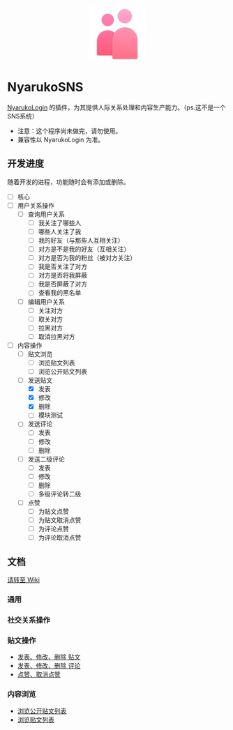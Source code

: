 <p align="center"><img src="icon/icon.png" width="128"></p>

# NyarukoSNS

[NyarukoLogin](https://github.com/kagurazakayashi/NyarukoLogin) 的插件，为其提供人际关系处理和内容生产能力。（ps.这不是一个SNS系统）

- 注意：这个程序尚未做完，请勿使用。
- 兼容性以 NyarukoLogin 为准。

## 开发进度

随着开发的进程，功能随时会有添加或删除。

- [ ] 核心
- [ ] 用户关系操作
  - [ ] 查询用户关系
    - [ ] 我关注了哪些人
    - [ ] 哪些人关注了我
    - [ ] 我的好友（与那些人互相关注）
    - [ ] 对方是不是我的好友（互相关注）
    - [ ] 对方是否为我的粉丝（被对方关注）
    - [ ] 我是否关注了对方
    - [ ] 对方是否将我屏蔽
    - [ ] 我是否屏蔽了对方
    - [ ] 查看我的黑名单
  - [ ] 编辑用户关系
    - [ ] 关注对方
    - [ ] 取关对方
    - [ ] 拉黑对方
    - [ ] 取消拉黑对方
- [ ] 内容操作
  - [ ] 贴文浏览
    - [ ] 浏览贴文列表
    - [ ] 浏览公开贴文列表
  - [ ] 发送贴文
    - [x] 发表
    - [x] 修改
    - [x] 删除
    - [ ] 模块测试
  - [ ] 发送评论
    - [ ] 发表
    - [ ] 修改
    - [ ] 删除
  - [ ] 发送二级评论
    - [ ] 发表
    - [ ] 修改
    - [ ] 删除
    - [ ] 多级评论转二级
  - [ ] 点赞
    - [ ] 为贴文点赞
    - [ ] 为贴文取消点赞
    - [ ] 为评论点赞
    - [ ] 为评论取消点赞

## 文档

[请转至 Wiki](https://github.com/kagurazakayashi/NyarukoLogin/wiki)

### 通用

### 社交关系操作

### 贴文操作
- [发表、修改、删除 贴文](wiki/%E5%8F%91%E8%A1%A8%E3%80%81%E4%BF%AE%E6%94%B9%E3%80%81%E5%88%A0%E9%99%A4-%E8%B4%B4%E6%96%87)
- [发表、修改、删除 评论](wiki/%E5%8F%91%E8%A1%A8%E3%80%81%E4%BF%AE%E6%94%B9%E3%80%81%E5%88%A0%E9%99%A4-%E8%AF%84%E8%AE%BA)
- [点赞、取消点赞](wiki/%E7%82%B9%E8%B5%9E%E3%80%81%E5%8F%96%E6%B6%88%E7%82%B9%E8%B5%9E)

### 内容浏览
- [浏览公开贴文列表](wiki/%E6%B5%8F%E8%A7%88%E5%85%AC%E5%BC%80%E8%B4%B4%E6%96%87%E5%88%97%E8%A1%A8)
- [浏览贴文列表](wiki/%E6%B5%8F%E8%A7%88%E8%B4%B4%E6%96%87%E5%88%97%E8%A1%A8)